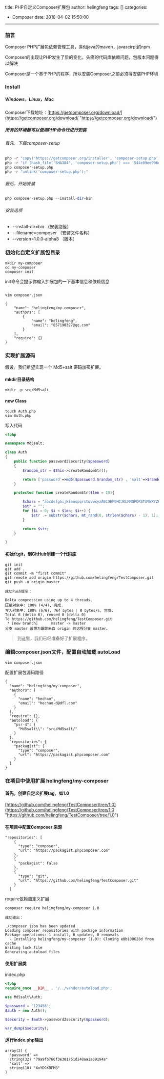 title: PHP自定义Composer扩展包
author: helingfeng
tags: []
categories:
  - Composer
date: 2018-04-02 15:50:00
---
### 前言

Composer PHP扩展包依赖管理工具，类似java的maven，javascirpt的npm

Composer的出现让PHP发生了质的变化，头痛的代码库依赖问题，包版本问题得以解决

Composer是一个基于PHP的程序，所以安装Composer之前必须得安装PHP环境

### Install

##### Windows，Linux，Mac

Composer下载地址：[https://getcomposer.org/download/](https://getcomposer.org/download/ "https://getcomposer.org/download/")

##### 所有的环境都可以使用PHP命令行进行安装

###### 首先，下载composer-setup
```php
php -r "copy('https://getcomposer.org/installer', 'composer-setup.php');"
php -r "if (hash_file('SHA384', 'composer-setup.php') === '544e09ee996cdf60ece3804abc52599c22b1f40f4323403c44d44fdfdd586475ca9813a858088ffbc1f233e9b180f061') { echo 'Installer verified'; } else { echo 'Installer corrupt'; unlink('composer-setup.php'); } echo PHP_EOL;"
php composer-setup.php
php -r "unlink('composer-setup.php');"
```
###### 最后，开始安装

```php
php composer-setup.php --install-dir=bin
```
###### 安装选项

- --install-dir=bin   （安装路径）
- --filename=composer  （安装文件名称）
- --version=1.0.0-alpha8 （版本）

### 初始化自定义扩展包目录

```shell
mkdir my-composer
cd my-composer
composer init
```
init命令会提示你输入扩展包的一下基本信息和依赖信息

```shell

vim composer.json

{
    "name": "helingfeng/my-composer",
    "authors": [
        {
            "name": "helingfeng",
            "email": "857190327@qq.com"
        }
    ],
    "require": {}
}
```

### 实现扩展源码

假设，我们希望实现一个 Md5+salt 密码加密扩展。

#### mkdir目录结构

```shell
mkdir -p src/Md5salt
```

#### new Class

```shell
touch Auth.php
vim Auth.php
```

写入代码
```php
<?php

namespace Md5salt;

class Auth
{
    public function password2security($password)
    {
        $random_str = $this->createRandomStr();

        return ['password'=>md5($password.$random_str) , 'salt'=>$random_str];
    }

    protected function createRandomStr($len = 10){

        $chars = "abcdefghijklmnopqrstuvwxyzABCDEFGHIJKLMNOPQRSTUVWXYZ0123456789";
        $str = "";
        for ($i = 0; $i < $len; $i++) {
            $str .= substr($chars, mt_rand(0, strlen($chars) - 1), 1);
        }

        return $str;
    }

}
```

#### 初始化git，到GitHub创建一个代码库

```git
git init
git add .
git commit -m "first commit"
git remote add origin https://github.com/helingfeng/TestComposer.git
git push -u origin master

成功Push提示：

Delta compression using up to 4 threads.
压缩对象中: 100% (4/4), 完成.
写入对象中: 100% (6/6), 764 bytes | 0 bytes/s, 完成.
Total 6 (delta 0), reused 0 (delta 0)
To https://github.com/helingfeng/TestComposer.git
 * [new branch]      master -> master
分支 master 设置为跟踪来自 origin 的远程分支 master。
```

> 到这里，我们已经准备好了扩展程序。


### 编辑composer.json文件，配置自动加载 autoLoad

```shell
vim composer.json
```

配置扩展包源码路径

```composer
{
  "name": "helingfeng/my-composer",
  "authors": [
    {
      "name": "hechao",
      "email": "hechao-d@dfl.com"
    }
  ],
  "require": {},
  "autoload": {
    "psr-4": {
      "Md5salt\\": "src/Md5salt/"
    }
  },
  "repositories": {
    "packagist": {
      "type": "composer",
      "url": "https://packagist.phpcomposer.com"
    }
  }
}

```

### 在项目中使用扩展 helingfeng/my-composer

#### 首先，创建自定义扩展tag，如1.0

[https://github.com/helingfeng/TestComposer/tree/1.0](https://github.com/helingfeng/TestComposer/tree/1.0 "https://github.com/helingfeng/TestComposer/tree/1.0")

#### 在项目中配置Composer 来源
```
"repositories": [
    {
      "type": "composer",
      "url": "https://packagist.phpcomposer.com"
    },
    {
      "packagist": false
    },
    {
      "type": "git",
      "url": "https://github.com/helingfeng/TestComposer.git"
    }
  ]
```
require依赖自定义扩展

```composer
composer require helingfeng/my-composer 1.0

成功输出：

./composer.json has been updated
Loading composer repositories with package information                             Package operations: 1 install, 0 updates, 0 removals
  - Installing helingfeng/my-composer (1.0): Cloning e0b108628d from cache
Writing lock file
Generating autoload files

```

#### 使用扩展类

index.php

```php
<?php
require_once __DIR__ . '/../vendor/autoload.php';

use Md5salt\Auth;

$password = '123456';
$auth = new Auth();

$security = $auth->password2security($password);

var_dump($security);

```

#### 运行index.php输出

```shell
array(2) {
  'password' =>
  string(32) "79a9fb766f3e301751d248aa1a69194a"
  'salt' =>
  string(10) "XxYD9XBFMB"
}
```




